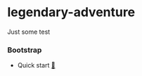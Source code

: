 # legendary-adventure
Just some test

### Bootstrap
- Quick start <a href="https://getbootstrap.com/docs/5.3/getting-started/introduction/">🔗</a>